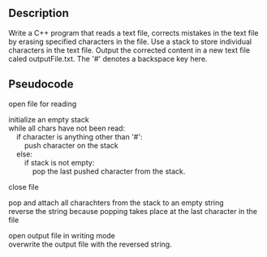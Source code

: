 ## Description 
Write a C++ program that reads a text file, corrects mistakes in the text file by erasing specified characters in the file.  Use a stack to store individual characters in the text file.  Output the corrected content in a new text file caled outputFile.txt. 
The '#' denotes a backspace key here. 

## Pseudocode
open file for reading<br>

initialize an empty stack<br>
while all chars have not been read:<br>
&nbsp;&nbsp;&nbsp;&nbsp;if character is anything other than '#':<br>
&nbsp;&nbsp;&nbsp;&nbsp;&nbsp;&nbsp;&nbsp;&nbsp;push character on the stack<br>
&nbsp;&nbsp;&nbsp;&nbsp;else:<br>
&nbsp;&nbsp;&nbsp;&nbsp;&nbsp;&nbsp;&nbsp;&nbsp;if stack is not empty:<br>
&nbsp;&nbsp;&nbsp;&nbsp;&nbsp;&nbsp;&nbsp;&nbsp;&nbsp;&nbsp;&nbsp;&nbsp;pop the last pushed character from the stack.
            
close file<br>

pop and attach all charachters from the stack to an empty string<br> 
reverse the string because popping takes place at the last character in the file<br> 

open output file in writing mode<br> 
overwrite the output file with the reversed string.  


